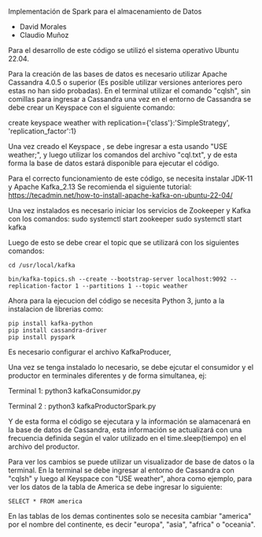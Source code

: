 Implementación de Spark para el almacenamiento de Datos
- David Morales
- Claudio Muñoz

Para el desarrollo de este código se utilizó el sistema operativo Ubuntu 22.04.

Para la creación de las bases de datos es necesario utilizar Apache Cassandra 4.0.5 o superior 
(Es posible utilizar versiones anteriores pero estas no han sido probadas).
En el terminal utilizar el comando "cqlsh", sin comillas para ingresar a Cassandra
una vez en el entorno de Cassandra se debe crear un Keyspace con el siguiente comando:

create keyspace weather with replication={'class'}:'SimpleStrategy', 'replication_factor':1}

Una vez creado el Keyspace , se debe ingresar a esta usando "USE weather;", y luego utilizar los comandos del archivo "cql.txt", y de esta forma la base de datos estará disponible para ejecutar el código.

Para el correcto funcionamiento de este código, se necesita instalar JDK-11 y Apache Kafka_2.13
Se recomienda el siguiente tutorial: https://tecadmin.net/how-to-install-apache-kafka-on-ubuntu-22-04/

Una vez instalados es necesario iniciar los servicios de Zookeeper y Kafka con los comandos:
sudo systemctl start zookeeper
sudo systemctl start kafka

Luego de esto se debe crear el topic que se utilizará con los siguientes comandos:
    
    cd /usr/local/kafka 
    
    bin/kafka-topics.sh --create --bootstrap-server localhost:9092 --replication-factor 1 --partitions 1 --topic weather

Ahora para la ejecucion del código se necesita Python 3, junto a la instalacion de librerias como:

    pip install kafka-python
    pip install cassandra-driver
    pip install pyspark

Es necesario configurar el archivo KafkaProducer, 


Una vez se tenga instalado lo necesario, se debe ejcutar el consumidor y el productor en terminales diferentes y de forma simultanea, ej:

Terminal 1:
python3 kafkaConsumidor.py

Terminal 2 : 
python3 kafkaProductorSpark.py

Y de esta forma el código se ejecutara y la información se alamacenará en la base de datos de Cassandra, esta información se actualizará con una frecuencia definida según el valor utilizado en el time.sleep(tiempo) en el archivo del productor.

Para ver los cambios se puede utilizar un visualizador de base de datos o la terminal. En la terminal se debe ingresar al entorno de Cassandra con "cqlsh" y luego al Keyspace con "USE weather", ahora como ejemplo, para ver los datos de la tabla de America se debe ingresar lo siguiente:

    SELECT * FROM america

En las tablas de los demas continentes solo se necesita cambiar "america" por el nombre del continente, es decir "europa", "asia", "africa" o "oceania".
